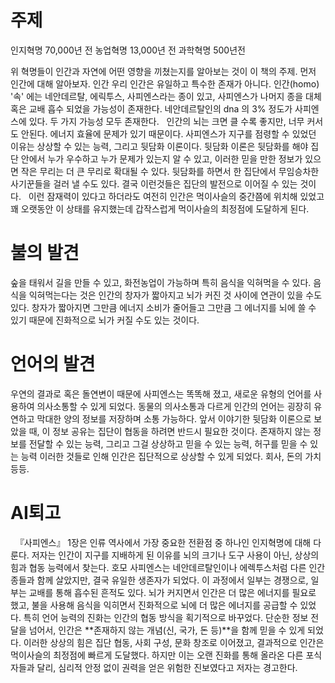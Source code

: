 # 주제

인지혁명 70,000년 전
농업혁명 13,000년 전
과학혁명 500년전

위 혁명들이 인간과 자연에 어떤 영향을 끼쳤는지를 알아보는 것이 이 책의 주제.
먼저 인간에 대해 알아보자.
인간
우리 인간은 유일하고 특수한 존재가 아니다. 인간(homo) '속' 에는 네안데르탈, 에릭투스, 사피엔스라는 종이 있고, 사피엔스가 나머지 종을 대체 혹은 교배 흡수 되었을 가능성이 존재한다. 네안데르탈인의 dna 의 3% 정도가 사피엔스에 있다. 두 가지 가능성 모두 존재한다.
 
인간의 뇌는 크면 클 수록 좋지만, 너무 커서도 안된다. 에너지 효율에 문제가 있기 때문이다.
사피엔스가 지구를 점령할 수 있었던 이유는 상상할 수 있는 능력, 그리고 뒷담화 이론이다.
뒷담화 이론은 뒷담화를 해야 집단 안에서 누가 우수하고 누가 문제가 있는지 알 수 있고, 이러한 믿을 만한 정보가 있으면 작은 무리는 더 큰 무리로 확대될 수 있다. 뒷담화를 하면서 한 집단에서 무임승차한 사기꾼들을 걸러 낼 수도 있다. 결국 이런것들은 집단의 발전으로 이어질 수 있는 것이다.
 
이런 잠재력이 있다고 하더라도 여전히 인간은 먹이사슬의 중간쯤에 위치해 있었고 꽤 오랫동안 이 상태를 유지했는데 갑작스럽게 먹이사슬의 최정점에 도달하게 된다. 

# 불의 발견

숲을 태워서 길을 만들 수 있고, 화전농업이 가능하며 특히 음식을 익혀먹을 수 있다.
음식을 익혀먹는다는 것은 인간의 창자가 짧아지고 뇌가 커진 것 사이에 연관이 있을 수도 있다. 창자가 짧아지면 그만큼 에너지 소비가 줄어들고 그만큼 그 에너지를 뇌에 쓸 수 있기 때문에 진화적으로 뇌가 커질 수도 있는 것이다.
 

# 언어의 발견

우연의 결과로 혹은 돌연변이 때문에 사피엔스는 똑똑해 졌고, 새로운 유형의 언어를 사용하여 의사소통할 수 있게 되었다.
동물의 의사소통과 다르게 인간의 언어는 굉장히 유연하고 막대한 양의 정보를 저장하며 소통 가능하다.
앞서 이야기한 뒷담화 이론으로 보았을 때, 이 정보 공유는 집단이 협동을 하려면 반드시 필요한 것이다.
존재하지 않는 정보를 전달할 수 있는 능력, 그리고 그걸 상상하고 믿을 수 있는 능력, 허구를 믿을 수 있는 능력
이러한 것들로 인해 인간은 집단적으로 상상할 수 있게 되었다. 회사, 돈의 가치 등등.
 
# AI퇴고
 
『사피엔스』 1장은 인류 역사에서 가장 중요한 전환점 중 하나인 인지혁명에 대해 다룬다. 저자는 인간이 지구를 지배하게 된 이유를 뇌의 크기나 도구 사용이 아닌, 상상의 힘과 협동 능력에서 찾는다.
호모 사피엔스는 네안데르탈인이나 에렉투스처럼 다른 인간 종들과 함께 살았지만, 결국 유일한 생존자가 되었다. 이 과정에서 일부는 경쟁으로, 일부는 교배를 통해 흡수된 흔적도 있다.
뇌가 커지면서 인간은 더 많은 에너지를 필요로 했고, 불을 사용해 음식을 익히면서 진화적으로 뇌에 더 많은 에너지를 공급할 수 있었다. 특히 언어 능력의 진화는 인간의 협동 방식을 획기적으로 바꾸었다. 단순한 정보 전달을 넘어서, 인간은 **존재하지 않는 개념(신, 국가, 돈 등)**을 함께 믿을 수 있게 되었다.
이러한 상상의 힘은 집단 협동, 사회 구성, 문화 창조로 이어졌고, 결과적으로 인간은 먹이사슬의 최정점에 빠르게 도달했다. 하지만 이는 오랜 진화를 통해 올라온 다른 포식자들과 달리, 심리적 안정 없이 권력을 얻은 위험한 진보였다고 저자는 경고한다.
